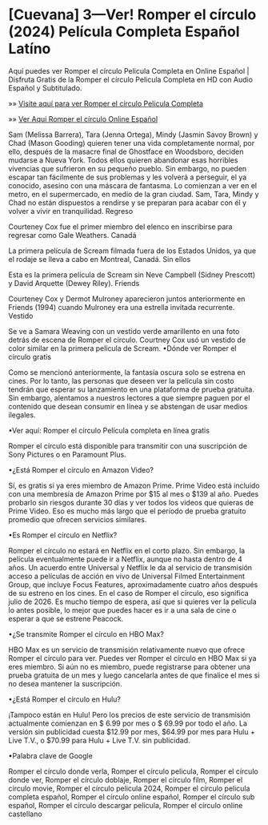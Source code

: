 # [Cuevana] 3—Ver! Romper el círculo (2024) Película Completa Español Latíno

Aquí puedes ver Romper el círculo Pelicula Completa en Online Español | Disfruta Gratis de la Romper el círculo Pelicula Completa en HD con Audio Español y Subtitulado.

»» [Visite aquí para ver Romper el círculo Pelicula Completa](https://aiflix.pro/es/movie/1079091/it-ends-with-us)

»» [Ver Aqui Romper el círculo Online Español](https://aiflix.pro/es/movie/1079091/it-ends-with-us)

Sam (Melissa Barrera), Tara (Jenna Ortega), Mindy (Jasmin Savoy Brown) y Chad (Mason Gooding) quieren tener una vida completamente normal, por ello, después de la masacre final de Ghostface en Woodsboro, deciden mudarse a Nueva York. Todos ellos quieren abandonar esas horribles vivencias que sufrieron en su pequeño pueblo. Sin embargo, no pueden escapar tan fácilmente de sus problemas y les volverá a perseguir, el ya conocido, asesino con una máscara de fantasma. Lo comienzan a ver en el metro, en el supermercado, en medio de la gran ciudad. Sam, Tara, Mindy y Chad no están dispuestos a rendirse y se preparan para acabar con él y volver a vivir en tranquilidad.
Regreso

Courteney Cox fue el primer miembro del elenco en inscribirse para regresar como Gale Weathers.
Canadá

La primera película de Scream filmada fuera de los Estados Unidos, ya que el rodaje se lleva a cabo en Montreal, Canadá.
Sin ellos

Esta es la primera película de Scream sin Neve Campbell (Sidney Prescott) y David Arquette (Dewey Riley).
Friends

Courteney Cox y Dermot Mulroney aparecieron juntos anteriormente en Friends (1994) cuando Mulroney era una estrella invitada recurrente.
Vestido

Se ve a Samara Weaving con un vestido verde amarillento en una foto detrás de escena de Romper el círculo. Courtney Cox usó un vestido de color similar en la primera película de Scream.
•Dónde ver Romper el círculo gratis

Como se mencionó anteriormente, la fantasía oscura solo se estrena en cines. Por lo tanto, las personas que deseen ver la película sin costo tendrán que esperar su lanzamiento en una plataforma de prueba gratuita. Sin embargo, alentamos a nuestros lectores a que siempre paguen por el contenido que desean consumir en línea y se abstengan de usar medios ilegales.

•Ver aquí: Romper el círculo Película completa en línea gratis

Romper el círculo está disponible para transmitir con una suscripción de Sony Pictures o en Paramount Plus.

•¿Está Romper el círculo en Amazon Video?

Sí, es gratis si ya eres miembro de Amazon Prime. Prime Video está incluido con una membresía de Amazon Prime por $15 al mes o $139 al año. Puedes probarlo sin riesgos durante 30 días y ver todos los videos que quieras de Prime Video. Eso es mucho más largo que el período de prueba gratuito promedio que ofrecen servicios similares.

•Es Romper el círculo en Netflix?

Romper el círculo no estará en Netflix en el corto plazo. Sin embargo, la película eventualmente puede ir a Netflix, aunque no hasta dentro de 4 años. Un acuerdo entre Universal y Netflix le da al servicio de transmisión acceso a películas de acción en vivo de Universal Filmed Entertainment Group, que incluye Focus Features, aproximadamente cuatro años después de su estreno en los cines. En el caso de Romper el círculo, eso significa julio de 2026. Es mucho tiempo de espera, así que si quieres ver la película lo antes posible, lo mejor que puedes hacer es ir a una sala de cine o esperar a que se estrene Peacock.

•¿Se transmite Romper el círculo en HBO Max?

HBO Max es un servicio de transmisión relativamente nuevo que ofrece Romper el círculo para ver. Puedes ver Romper el círculo en HBO Max si ya eres miembro. Si aún no es miembro, puede registrarse para obtener una prueba gratuita de un mes y luego cancelarla antes de que finalice el mes si no desea mantener la suscripción.

•¿Está Romper el círculo en Hulu?

¡Tampoco están en Hulu! Pero los precios de este servicio de transmisión actualmente comienzan en $ 6.99 por mes o $ 69.99 por todo el año. La versión sin publicidad cuesta $12.99 por mes, $64.99 por mes para Hulu + Live T.V., o $70.99 para Hulu + Live T.V. sin publicidad.

•Palabra clave de Google

Romper el círculo donde verla, Romper el círculo pelicula, Romper el círculo donde ver, Romper el círculo doblaje, Romper el círculo film, Romper el círculo movie, Romper el círculo pelicula 2024, Romper el círculo pelicula completa español, Romper el círculo online español, Romper el círculo sub español, Romper el círculo descargar pelicula, Romper el círculo online castellano
